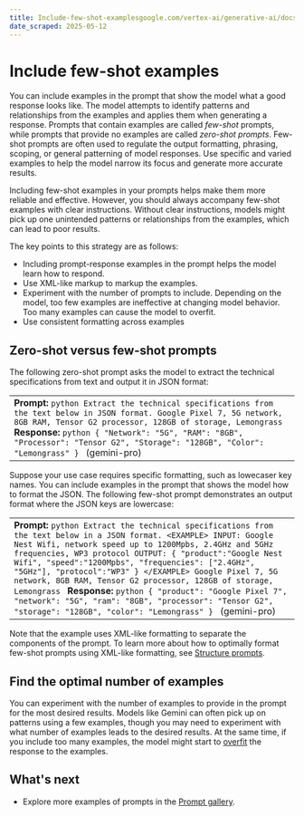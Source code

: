 ```yaml
---
title: Include-few-shot-examplesgoogle.com/vertex-ai/generative-ai/docs/learn/prompts/few-shot-examples#zero-shot-versus-few-shot-prompts
date_scraped: 2025-05-12
---
```


# Include few-shot examples 

You can include examples in the prompt that show the model what a good response looks like. The
model attempts to identify patterns and relationships from the examples and applies them when
generating a response. Prompts that contain examples are called *few-shot* prompts, while
prompts that provide no examples are called *zero-shot prompts*. Few-shot prompts are
often used to regulate the output formatting, phrasing, scoping, or general patterning of model
responses. Use specific and varied examples to help the model narrow its focus and generate more
accurate results.

Including few-shot examples in your prompts helps make them more reliable and effective.
However, you should always accompany few-shot examples with clear instructions. Without clear
instructions, models might pick up one unintended patterns or relationships from the examples, which
can lead to poor results.

The key points to this strategy are as follows:

- Including prompt-response examples in the prompt helps the model learn how to respond.
- Use XML-like markup to markup the examples.
- Experiment with the number of prompts to include. Depending on the model, too few examples are
 ineffective at changing model behavior. Too many examples can cause the model to overfit.
- Use consistent formatting across examples

## Zero-shot versus few-shot prompts

The following zero-shot prompt asks the model to extract the technical specifications from
text and output it in JSON format:

| |
| --- |
| **Prompt:** ```python Extract the technical specifications from the text below in JSON format. Google Pixel 7, 5G network, 8GB RAM, Tensor G2 processor, 128GB of storage, Lemongrass ``` **Response:** ```python { "Network": "5G", "RAM": "8GB", "Processor": "Tensor G2", "Storage": "128GB", "Color": "Lemongrass" } ``` (gemini-pro) |

Suppose your use case requires specific formatting, such as lowecaser key names. You can include
examples in the prompt that shows the model how to format the JSON. The following few-shot prompt
demonstrates an output format where the JSON keys are lowercase:

| |
| --- |
| **Prompt:** ```python Extract the technical specifications from the text below in a JSON format. <EXAMPLE> INPUT: Google Nest Wifi, network speed up to 1200Mpbs, 2.4GHz and 5GHz frequencies, WP3 protocol OUTPUT: { "product":"Google Nest Wifi", "speed":"1200Mpbs", "frequencies": ["2.4GHz", "5GHz"], "protocol":"WP3" } </EXAMPLE> Google Pixel 7, 5G network, 8GB RAM, Tensor G2 processor, 128GB of storage, Lemongrass ``` **Response:** ```python { "product": "Google Pixel 7", "network": "5G", "ram": "8GB", "processor": "Tensor G2", "storage": "128GB", "color": "Lemongrass" } ``` (gemini-pro) |

Note that the example uses XML-like formatting to separate the components of the prompt. To
learn more about how to optimally format few-shot prompts using XML-like formatting, see
[Structure prompts](https://cloud.google.com/vertex-ai/generative-ai/docs/learn/prompts/structure-prompts).

## Find the optimal number of examples

You can experiment with the number of examples to provide in the prompt for the most desired
results. Models like Gemini can often pick up on patterns using a few examples, though you
may need to experiment with what number of examples leads to the desired results. At the same time,
if you include too many examples, the model might start to
[overfit](https://developers.google.com/machine-learning/glossary#overfitting)
the response to the examples.

## What's next

- Explore more examples of prompts in the
 [Prompt gallery](https://cloud.google.com/vertex-ai/generative-ai/docs/prompt-gallery).